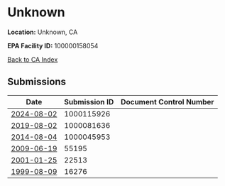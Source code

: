 # Unknown

**Location:** Unknown, CA

**EPA Facility ID:** 100000158054

[Back to CA Index](../../index.md)

## Submissions

| Date | Submission ID | Document Control Number |
|------|--------------|-------------------------|
| [2024-08-02](submissions/1000115926.md) | 1000115926 |  |
| [2019-08-02](submissions/1000081636.md) | 1000081636 |  |
| [2014-08-04](submissions/1000045953.md) | 1000045953 |  |
| [2009-06-19](submissions/55195.md) | 55195 |  |
| [2001-01-25](submissions/22513.md) | 22513 |  |
| [1999-08-09](submissions/16276.md) | 16276 |  |
